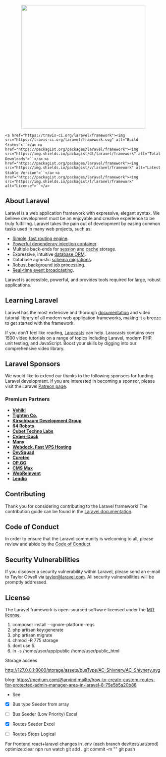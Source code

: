 <p align="center"><a href="https://laravel.com" target="_blank"><img src="https://raw.githubusercontent.com/laravel/art/master/logo-lockup/5%20SVG/2%20CMYK/1%20Full%20Color/laravel-logolockup-cmyk-red.svg" width="400"></a></p>

<p align="center">

`<a href="https://travis-ci.org/laravel/framework"><img src="https://travis-ci.org/laravel/framework.svg" alt="Build Status">``</a>`
`<a href="https://packagist.org/packages/laravel/framework"><img src="https://img.shields.io/packagist/dt/laravel/framework" alt="Total Downloads">``</a>`
`<a href="https://packagist.org/packages/laravel/framework"><img src="https://img.shields.io/packagist/v/laravel/framework" alt="Latest Stable Version">``</a>`
`<a href="https://packagist.org/packages/laravel/framework"><img src="https://img.shields.io/packagist/l/laravel/framework" alt="License">``</a>`

</p>

## About Laravel

Laravel is a web application framework with expressive, elegant syntax. We believe development must be an enjoyable and creative experience to be truly fulfilling. Laravel takes the pain out of development by easing common tasks used in many web projects, such as:

- [Simple, fast routing engine](https://laravel.com/docs/routing).
- [Powerful dependency injection container](https://laravel.com/docs/container).
- Multiple back-ends for [session](https://laravel.com/docs/session) and [cache](https://laravel.com/docs/cache) storage.
- Expressive, intuitive [database ORM](https://laravel.com/docs/eloquent).
- Database agnostic [schema migrations](https://laravel.com/docs/migrations).
- [Robust background job processing](https://laravel.com/docs/queues).
- [Real-time event broadcasting](https://laravel.com/docs/broadcasting).

Laravel is accessible, powerful, and provides tools required for large, robust applications.

## Learning Laravel

Laravel has the most extensive and thorough [documentation](https://laravel.com/docs) and video tutorial library of all modern web application frameworks, making it a breeze to get started with the framework.

If you don't feel like reading, [Laracasts](https://laracasts.com) can help. Laracasts contains over 1500 video tutorials on a range of topics including Laravel, modern PHP, unit testing, and JavaScript. Boost your skills by digging into our comprehensive video library.

## Laravel Sponsors

We would like to extend our thanks to the following sponsors for funding Laravel development. If you are interested in becoming a sponsor, please visit the Laravel [Patreon page](https://patreon.com/taylorotwell).

### Premium Partners

- **[Vehikl](https://vehikl.com/)**
- **[Tighten Co.](https://tighten.co)**
- **[Kirschbaum Development Group](https://kirschbaumdevelopment.com)**
- **[64 Robots](https://64robots.com)**
- **[Cubet Techno Labs](https://cubettech.com)**
- **[Cyber-Duck](https://cyber-duck.co.uk)**
- **[Many](https://www.many.co.uk)**
- **[Webdock, Fast VPS Hosting](https://www.webdock.io/en)**
- **[DevSquad](https://devsquad.com)**
- **[Curotec](https://www.curotec.com/services/technologies/laravel/)**
- **[OP.GG](https://op.gg)**
- **[CMS Max](https://www.cmsmax.com/)**
- **[WebReinvent](https://webreinvent.com/?utm_source=laravel&utm_medium=github&utm_campaign=patreon-sponsors)**
- **[Lendio](https://lendio.com)**

## Contributing

Thank you for considering contributing to the Laravel framework! The contribution guide can be found in the [Laravel documentation](https://laravel.com/docs/contributions).

## Code of Conduct

In order to ensure that the Laravel community is welcoming to all, please review and abide by the [Code of Conduct](https://laravel.com/docs/contributions#code-of-conduct).

## Security Vulnerabilities

If you discover a security vulnerability within Laravel, please send an e-mail to Taylor Otwell via [taylor@laravel.com](mailto:taylor@laravel.com). All security vulnerabilities will be promptly addressed.

## License

The Laravel framework is open-sourced software licensed under the [MIT license](https://opensource.org/licenses/MIT).

1. composer install --ignore-platform-reqs
2. php artisan key:generate
3. php artisan migrate
4. chmod -R 775 storage
5. dont use 5.
6. ln -s /home/user/app/public /home/user/public_html

Storage accees

http://127.0.0.1:8000/storage/assets/busType/AC-Shivnery/AC-Shivnery.svg

blog: https://medium.com/@arvind.mailto/how-to-create-custom-routes-for-protected-admin-manager-area-in-laravel-8-75e5b5a20b88

* See

* [X] Bus type Seeder from array
* [ ] Bus Seeder (Low Priority) Excel
* [X] Routes Seeder Excel
* [ ] Routes Stops Logical


For frontend react+laravel
    changes in .env  (each branch dev/test/uat/prod)
        optimize:clear
        npn run watch
        git add .
        git commit -m ""
        git push